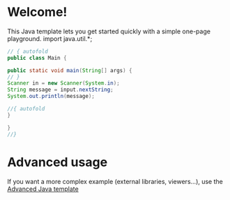 # Welcome!

This Java template lets you get started quickly with a simple one-page playground.
import java.util.*;
```java runnable
// { autofold
public class Main {

public static void main(String[] args) {
// }
Scanner in = new Scanner(System.in);
String message = input.nextString;
System.out.println(message);

//{ autofold
}

}
//}
```

# Advanced usage

If you want a more complex example (external libraries, viewers...), use the [Advanced Java template](https://tech.io/select-repo/385)
